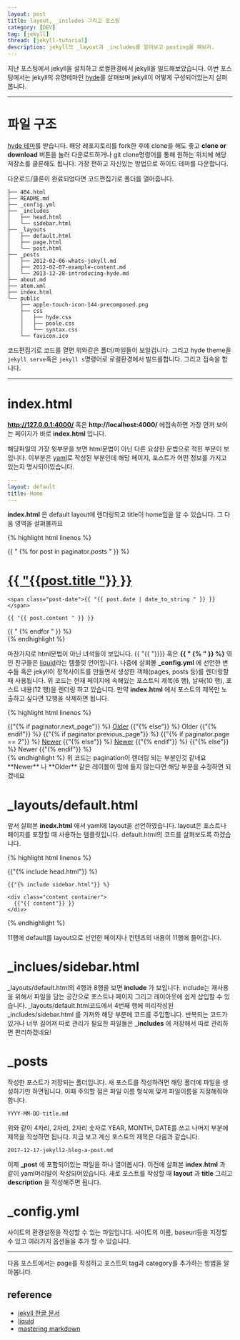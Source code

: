 ```yaml
---
layout: post
title: layout, _includes 그리고 포스팅
category: [DEV]
tag: [jekyll]
thread: [jekyll-tutorial]
description: jekyll의 _layout과 _includes를 알아보고 posting을 해보자.
---
```


지난 포스팅에서 jekyll을 설치하고 로컬환경에서 jekyll을 빌드해보았습니다. 이번 포스팅에서는 jekyll의 유명테마인 [hyde](https://github.com/poole/hyde)를 살펴보며 jekyll이 어떻게 구성되어있는지 살펴봅니다.

---

# 파일 구조
[hyde 테마](https://github.com/poole/hyde)를 받습니다. 해당 레포지토리를 fork한 후에 clone을 해도 좋고 **clone or download** 버튼을 눌러 다운로드하거나 git clone명령어를 통해 원하는 위치에 해당 저장소를 클론해도 됩니다. 가장 편하고 자신있는 방법으로 하이드 테마를 다운합니다.

다운로드/클론이 완료되었다면 코드편집기로 폴더를 열어줍니다.

```
├── 404.html
├── README.md
├── _config.yml
├── _includes
│   ├── head.html
│   └── sidebar.html
├── _layouts
│   ├── default.html
│   ├── page.html
│   └── post.html
├── _posts
│   ├── 2012-02-06-whats-jekyll.md
│   ├── 2012-02-07-example-content.md
│   └── 2013-12-28-introducing-hyde.md
├── about.md
├── atom.xml
├── index.html
└── public
    ├── apple-touch-icon-144-precomposed.png
    ├── css
    │   ├── hyde.css
    │   ├── poole.css
    │   └── syntax.css
    └── favicon.ico
```

코드편집기로 코드를 열면 위와같은 폴더/파일들이 보일겁니다. 그리고 hyde theme을 `jekyll serve`혹은 `jekyll s`명령어로 로컬환경에서 빌드를합니다. 그리고 접속을 합니다.

---

# index.html
**http://127.0.0.1:4000/** 혹은 **http://localhost:4000/** 에접속하면 가장 먼저 보이는 페이지가 바로 **index.html** 입니다.

해당파일의 가장 윗부분을 보면 html문법이 아닌 다른 요상한 문법으로 적힌 부분이 보입니다. 이부분은 [yaml](https://ko.wikipedia.org/wiki/YAML)로 작성된 부분인데 해당 페이지, 포스트가 어떤 정보를 가지고 있는지 명시되어있습니다.

```yaml
---
layout: default
title: Home
---
```

**index.html** 은 default layout에 렌더링되고 title이 home임을 알 수 있습니다. 그 다음 영역을 살펴볼까요

{% highlight html linenos %}
<div class="posts">
  {{ " {% for post in paginator.posts " }} %}
  <div class="post">
    <h1 class="post-title">
      <a href="{{ "{{ post.url" }} }}">
        {{ "{{post.title "}} }}
      </a>
    </h1>

    <span class="post-date">{{ "{{ post.date | date_to_string " }} }}</span>

    {{ "{{ post.content " }} }}
  </div>
  {{ " {% endfor " }} %}
</div>
{% endhighlight %}

마찬가지로 html문법이 아닌 녀석들이 보입니다. {{ "{{ "}}}} 혹은   **{{ " {%  " }} %}** 엮인 친구들은 [liquid](https://shopify.github.io/liquid/)라는 템플릿 언어입니다. 나중에 살펴볼 **_config.yml** 에 선언한 변수들 혹은 jekyll이 정적사이트를 만들면서 생성한 객체(pages, posts 등)를 렌더링할 때 사용됩니다. 위 코드는 현재 페이지에 속해있는 포스트듸 제목(6 행), 날짜(10 행), 포스트 내용(12 행)을 렌더링 하고 있습니다. 만약 **index.html** 에서 포스트의 제목만 노출하고 싶다면 12행을 삭제하면 됩니다.


{% highlight html linenos %}
<div class="pagination">
  {{"{% if paginator.next_page"}} %}
    <a class="pagination-item older" href="{{"{{ site.baseurl"}} }}page{{"{{paginator.next_page"}}}}">Older</a>
  {{"{% else"}} %}
    <span class="pagination-item older">Older</span>
  {{"{% endif"}} %}
  {{"{% if paginator.previous_page"}} %}
    {{"{% if paginator.page == 2"}} %}
      <a class="pagination-item newer" href="{{"{{ site.baseurl"}} }}">Newer</a>
    {{"{% else"}} %}
      <a class="pagination-item newer" href="{{"{{ site.baseurl"}} }}page{{"{{paginator.previous_page"}}}}">Newer</a>
    {{"{% endif"}} %}
  {{"{% else"}} %}
    <span class="pagination-item newer">Newer</span>
  {{"{% endif"}} %}
</div>
{% endhighlight %}
위 코드는 pagination이 렌더링 되는 부분인것 같네요 **Newer** 나 **Older** 같은 레이블이 맘에 들지 않는다면 해당 부분을 수정하면 되겠네요

# \_layouts/default.html
앞서 살펴본 **inedx.html** 에서 yaml에 layout을 선언하였습니다. layout은 포스트나 페이지를 포장할 때 사용하는 템플릿입니다. default.html의 코드를 살펴보도록 하겠습니다.

{% highlight html linenos %}
<!DOCTYPE html>
<html lang="en-us">

  {{"{% include head.html"}} %}

  <body>

    {{"{% include sidebar.html"}} %}

    <div class="content container">
      {{"{{ content"}} }}
    </div>

  </body>
</html>
{% endhighlight %}

11행에 default를 layout으로 선언한 페이지나 컨텐츠의 내용이 11행에 들어갑니다.

# \_inclues/sidebar.html
\_layouts/default.html의 4행과 8행을 보면 **include** 가 보입니다. include는 재사용을 위해서 파일을 담는 공간으로 포스트나 페이지 그리고 레이아웃에 쉽게 삽입할 수 있습니다. \_layouts/default.html코드에서 4번째 행에 미리작성된 \_includes/sidebar.html 를 가져와 해당 부분에 코드를 주입합니다. 반복되는 코드가 있거나 너무 길어져 따로 관리가 필요한 파일들은 **\_includes** 에 저장해서 따로 관리하면 편리하겠네요!

# \_posts
작성한 포스트가 저장되는 폴더입니다. 새 포스트를 작성하려면 해당 폴더에 파일을 생성하기만 하면됩니다. 이때 주의할 점은 파일 이름 형식에 맞게 파일이름을 지정해줘야합니다.
```
YYYY-MM-DD-title.md
```
위와 같이 4자리, 2자리, 2자리 숫자로 YEAR, MONTH, DATE를 쓰고 나머지 부분에 제목을 작성하면 됩니다. 지금 보고 계신 포스트의 제목은 다음과 같습니다.

```
2017-12-17-jekyll2-blog-a-post.md
```

이제 **\_post** 에 포함되어있는 파일을 하나 열어봅시다. 이전에 살펴본 **index.html** 과 같이 yaml머리말이 작성되어있습니다. 새로 포스트를 작성할 때 **layout** 과 **title** 그리고 **description** 을 작성해주면 됩니다.

# \_config.yml
사이트의 환경설정을 작성할 수 있는 파일입니다. 사이트의 이름, baseurl등을 지정할 수 있고 여러가지 옵션들을 추가 할 수 있습니다.

---

다음 포스트에서는 page를 작성하고 포스트의 tag과 category를 추가하는 방법을 알아봅니다.


## reference
- [jekyll 한글 문서](http://jekyllrb-ko.github.io/)
- [liquid](https://shopify.github.io/liquid/)
- [mastering markdown](https://guides.github.com/features/mastering-markdown/)
